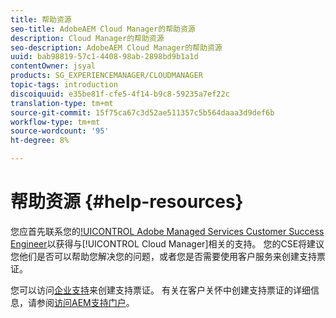 ```yaml
---
title: 帮助资源
seo-title: AdobeAEM Cloud Manager的帮助资源
description: Cloud Manager的帮助资源
seo-description: AdobeAEM Cloud Manager的帮助资源
uuid: bab98819-57c1-4408-98ab-2898bd9b1a1d
contentOwner: jsyal
products: SG_EXPERIENCEMANAGER/CLOUDMANAGER
topic-tags: introduction
discoiquuid: e35be81f-cfe5-4f14-b9c8-59235a7ef22c
translation-type: tm+mt
source-git-commit: 15f75ca67c3d52ae511357c5b564daaa3d9def6b
workflow-type: tm+mt
source-wordcount: '95'
ht-degree: 8%

---
```



# 帮助资源 {#help-resources}

您应首先联系您的[!UICONTROL Adobe Managed Services Customer Success Engineer](CSE)以获得与[!UICONTROL Cloud Manager]相关的支持。 您的CSE将建议您他们是否可以帮助您解决您的问题，或者您是否需要使用客户服务来创建支持票证。

您可以访问[企业支持](https://helpx.adobe.com/cn/contact/enterprise-support.ec.html)来创建支持票证。 有关在客户关怀中创建支持票证的详细信息，请参阅[访问AEM支持门户](https://help.adobe.com/experience-manager/kb/accessing-aem-support-portal.html)。

